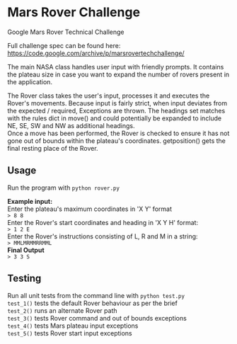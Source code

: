 # Mars Rover Challenge
Google Mars Rover Technical Challenge

Full challenge spec can be found here: https://code.google.com/archive/p/marsrovertechchallenge/  

The main NASA class handles user input with friendly prompts. It contains the plateau size in case you want to expand the number of rovers present in the application.  

The Rover class takes the user's input, processes it and executes the Rover's movements. Because input is fairly strict, when input deviates from the expected / required, Exceptions are thrown. The headings set matches with the rules dict in move() and could potentially be expanded to include NE, SE, SW and NW as additional headings.  
Once a move has been performed, the Rover is checked to ensure it has not gone out of bounds within the plateau's coordinates. getposition() gets the final resting place of the Rover.  

## Usage
Run the program with `python rover.py`  
  
**Example input:**  
Enter the plateau's maximum coordinates in 'X Y' format  
`> 8 8`  
Enter the Rover's start coordinates and heading in 'X Y H' format:  
`> 1 2 E`  
Enter the Rover's instructions consisting of L, R and M in a string:  
`> MMLMRMMRRMML`  
**Final Output**  
`> 3 3 S`  

## Testing
Run all unit tests from the command line with `python test.py`  
`test_1()` tests the default Rover behaviour as per the brief  
`test_2()` runs an alternate Rover path   
`test_3()` tests Rover command and out of bounds exceptions  
`test_4()` tests Mars plateau input exceptions  
`test_5()` tests Rover start input exceptions  
